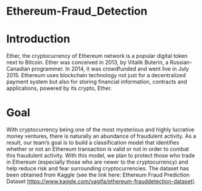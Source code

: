 # Ethereum-Fraud_Detection
# Introduction
Ether, the cryptocurrency of Ethereum network is a popular digital token next to Bitcoin. Ether was conceived in 2013, by Vitalik Buterin, a Russian-Canadian programmer. In 2014, it was crowdfunded and went live in July 2015. Ethereum uses blockchain technology not just for a decentralized payment system but also for storing financial information, contracts and applications, powered by its crypto, Ether. 
# Goal
With cryptocurrency being one of the most mysterious and highly lucrative money ventures, there is naturally an abundance of fraudulent activity. As a result, our team’s goal is to build a classification model that identifies whether or not an Ethereum transaction is valid or not in order to combat this fraudulent activity. With this model, we plan to protect those who trade in Ethereum (especially those who are newer to the cryptocurrency) and help reduce risk and fear surrounding cryptocurrencies.
The dataset has been obtained from Kaggle (see the link here: Ethereum Fraud Prediction Dataset https://www.kaggle.com/vagifa/ethereum-frauddetection-dataset).
